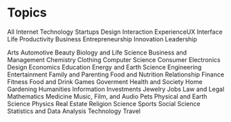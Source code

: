 Topics
======

All
Internet
Technology
Startups
Design
  Interaction
  ExperienceUX
  Interface
Life
Productivity
Business
Entrepreneurship
Innovation
Leadership

Arts
Automotive
Beauty
Biology and Life Science
Business and Management
Chemistry
Clothing
Computer Science
Consumer Electronics
Design
Economics
Education
Energy and Earth Science
Engineering
Entertainment
Family and Parenting
Food and Nutrition
Relationship
Finance
Fitness
Food and Drink
Games
Goverment
Health and Society
Home Gardening
Humanities
Information
Investments
Jewelry
Jobs
Law and Legal
Mathematics
Medicine
Music, Film, and Audio
Pets
Physical and Earth Science
Physics
Real Estate
Religion
Science
Sports
Social Science
Statistics and Data Analysis
Technology
Travel

